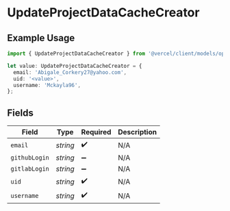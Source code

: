 # UpdateProjectDataCacheCreator

## Example Usage

```typescript
import { UpdateProjectDataCacheCreator } from '@vercel/client/models/operations';

let value: UpdateProjectDataCacheCreator = {
  email: 'Abigale_Corkery27@yahoo.com',
  uid: '<value>',
  username: 'Mckayla96',
};
```

## Fields

| Field         | Type     | Required           | Description |
| ------------- | -------- | ------------------ | ----------- |
| `email`       | _string_ | :heavy_check_mark: | N/A         |
| `githubLogin` | _string_ | :heavy_minus_sign: | N/A         |
| `gitlabLogin` | _string_ | :heavy_minus_sign: | N/A         |
| `uid`         | _string_ | :heavy_check_mark: | N/A         |
| `username`    | _string_ | :heavy_check_mark: | N/A         |
